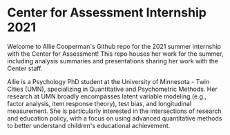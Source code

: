 # Center for Assessment Internship 2021

Welcome to Allie Cooperman's Github repo for the 2021 summer internship with the Center for Assessment! This repo houses her work for the summer, including analysis summaries and presentations sharing her work with the Center staff. 

Allie is a Psychology PhD student at the University of Minnesota - Twin Cities (UMN), specializing in Quantitative and Psychometric Methods. Her research at UMN broadly encompasses latent variable modeling (e.g., factor analysis, item response theory), test bias, and longitudinal measurement. She is particularly interested in the intersections of research and education policy, with a focus on using advanced quantitative methods to better understand children's educational achievement.
